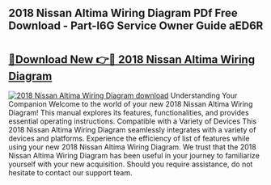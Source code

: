 ## 2018 Nissan Altima Wiring Diagram PDf Free Download - Part-l6G Service Owner Guide aED6R

# <h2><a href="http://dfj5cm1.blite.top/?on=2018+Nissan+Altima+Wiring+Diagram">🔗Download New 👉🔴 2018 Nissan Altima Wiring Diagram</a></h2>

[![2018 Nissan Altima Wiring Diagram download](https://i.imgur.com/lujVjoI.png)](http://dfj5cm1.blite.top/?on=2018+Nissan+Altima+Wiring+Diagram)
Understanding Your Companion Welcome to the world of your new 2018 Nissan Altima Wiring Diagram! This manual explores its features, functionalities, and provides essential operating instructions. Compatible with a Variety of Devices This 2018 Nissan Altima Wiring Diagram seamlessly integrates with a variety of devices and platforms. Experience the efficiency of list of features while using your new 2018 Nissan Altima Wiring Diagram. We trust that the 2018 Nissan Altima Wiring Diagram has been useful in your journey to familiarize yourself with your new acquisition. Should you require assistance, do not hesitate to contact our support team.
